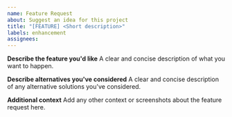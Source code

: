 ```yaml
---
name: Feature Request
about: Suggest an idea for this project
title: "[FEATURE] <Short description>"
labels: enhancement
assignees: 
---
```


**Describe the feature you'd like**
A clear and concise description of what you want to happen.

**Describe alternatives you've considered**
A clear and concise description of any alternative solutions you've considered.

**Additional context**
Add any other context or screenshots about the feature request here.
